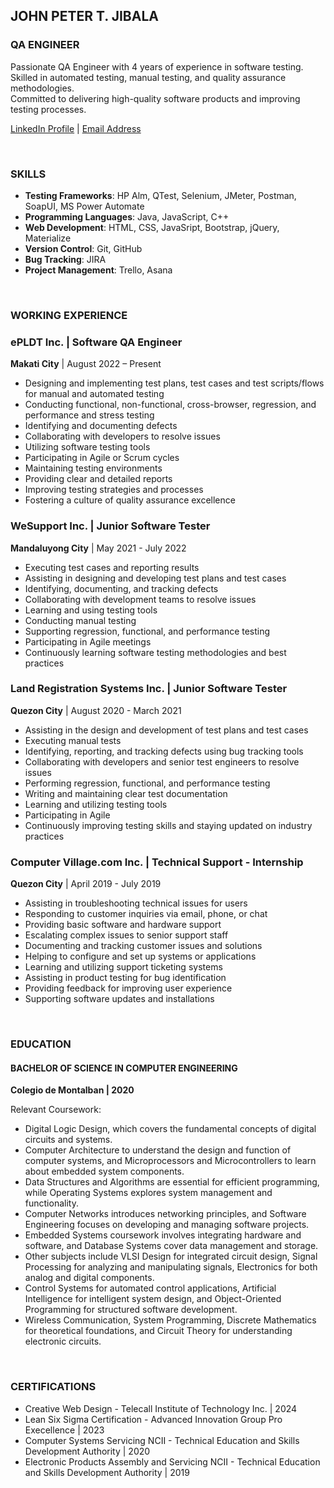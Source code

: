 ## JOHN PETER T. JIBALA
### QA ENGINEER

Passionate QA Engineer with 4 years of experience in software testing. <br/>
Skilled in automated testing, manual testing, and quality assurance methodologies. <br/>
Committed to delivering high-quality software products and improving testing processes.

[LinkedIn Profile](https://www.linkedin.com/in/jtjibala/) | [Email Address](jibalajohnpeter@gmail.com)

<br/>

### SKILLS
- **Testing Frameworks**: HP Alm, QTest, Selenium, JMeter, Postman, SoapUI, MS Power Automate
- **Programming Languages**: Java, JavaScript, C++
- **Web Development**: HTML, CSS, JavaSript, Bootstrap, jQuery, Materialize
- **Version Control**: Git, GitHub
- **Bug Tracking**: JIRA
- **Project Management**: Trello, Asana

<br/>

### WORKING EXPERIENCE

### ePLDT Inc. | Software QA Engineer
**Makati City** | August 2022 – Present
- Designing and implementing test plans, test cases and test scripts/flows for manual and automated testing
- Conducting functional, non-functional, cross-browser, regression, and performance and stress testing
- Identifying and documenting defects
- Collaborating with developers to resolve issues
- Utilizing software testing tools
- Participating in Agile or Scrum cycles
- Maintaining testing environments
- Providing clear and detailed reports
- Improving testing strategies and processes
- Fostering a culture of quality assurance excellence

### WeSupport Inc. | Junior Software Tester
**Mandaluyong City** | May 2021 - July 2022
- Executing test cases and reporting results
- Assisting in designing and developing test plans and test cases
- Identifying, documenting, and tracking defects
- Collaborating with development teams to resolve issues
- Learning and using testing tools
- Conducting manual testing
- Supporting regression, functional, and performance testing
- Participating in Agile meetings
- Continuously learning software testing methodologies and best practices

### Land Registration Systems Inc. | Junior Software Tester
**Quezon City** | August 2020 - March 2021
- Assisting in the design and development of test plans and test cases
- Executing manual tests
- Identifying, reporting, and tracking defects using bug tracking tools
- Collaborating with developers and senior test engineers to resolve issues
- Performing regression, functional, and performance testing
- Writing and maintaining clear test documentation
- Learning and utilizing testing tools
- Participating in Agile
- Continuously improving testing skills and staying updated on industry practices

### Computer Village.com Inc. | Technical Support - Internship
**Quezon City** | April 2019 - July 2019
- Assisting in troubleshooting technical issues for users
- Responding to customer inquiries via email, phone, or chat
- Providing basic software and hardware support
- Escalating complex issues to senior support staff
- Documenting and tracking customer issues and solutions
- Helping to configure and set up systems or applications
- Learning and utilizing support ticketing systems
- Assisting in product testing for bug identification
- Providing feedback for improving user experience
- Supporting software updates and installations

<br/>

### EDUCATION

#### BACHELOR OF SCIENCE IN COMPUTER ENGINEERING
**Colegio de Montalban | 2020**

Relevant Coursework:
- Digital Logic Design, which covers the fundamental concepts of digital circuits and systems.
- Computer Architecture to understand the design and function of computer systems, and Microprocessors and Microcontrollers to learn about embedded system components.
- Data Structures and Algorithms are essential for efficient programming, while Operating Systems explores system management and functionality.
- Computer Networks introduces networking principles, and Software Engineering focuses on developing and managing software projects.
- Embedded Systems coursework involves integrating hardware and software, and Database Systems cover data management and storage.
- Other subjects include VLSI Design for integrated circuit design, Signal Processing for analyzing and manipulating signals, Electronics for both analog and digital components.
- Control Systems for automated control applications, Artificial Intelligence for intelligent system design, and Object-Oriented Programming for structured software development.
- Wireless Communication, System Programming, Discrete Mathematics for theoretical foundations, and Circuit Theory for understanding electronic circuits.

<br/>

### CERTIFICATIONS

- Creative Web Design - Telecall Institute of Technology Inc. | 2024
- Lean Six Sigma Certification - Advanced Innovation Group Pro Execellence | 2023
- Computer Systems Servicing NCII - Technical Education and Skills Development Authority | 2020
- Electronic Products Assembly and Servicing NCII - Technical Education and Skills Development Authority | 2019
